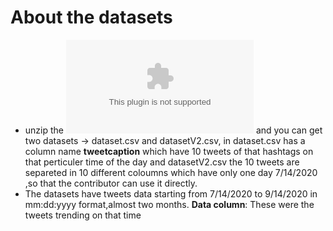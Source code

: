 # About the datasets

- unzip the ![datasets.zip](https://github.com/I-am-sayantan/public-sentiment-analysis-based-on-twitter-hashtags/blob/main/datasets/datasets.zip) and you can get two datasets -> dataset.csv and datasetV2.csv, in dataset.csv has a column name **tweetcaption** which have 10 tweets of that hashtags on that perticuler time of the day and datasetV2.csv the 10 tweets are separeted in 10 different coloumns which have only one day 7/14/2020 ,so that the contributor can use it directly.
- The datasets have tweets data starting from 7/14/2020 to 9/14/2020 in mm:dd:yyyy format,almost two months. **Data column**: These were the tweets trending on that time  


